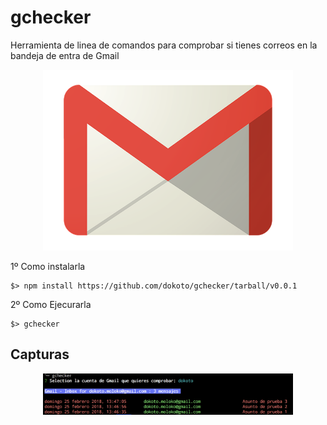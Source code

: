 # gchecker
Herramienta de linea de comandos para comprobar si tienes correos en la bandeja de entra de Gmail
<p align="center"><img src="https://github.com/dokoto/gchecker/raw/master/assets/gmail.png" width="400" /></p>

1º Como instalarla
```
$> npm install https://github.com/dokoto/gchecker/tarball/v0.0.1
```

2º Como Ejecurarla
```
$> gchecker
```

## Capturas
<p align="center"><img src="https://github.com/dokoto/gchecker/raw/master/assets/screen1.png" width="400" /></p>